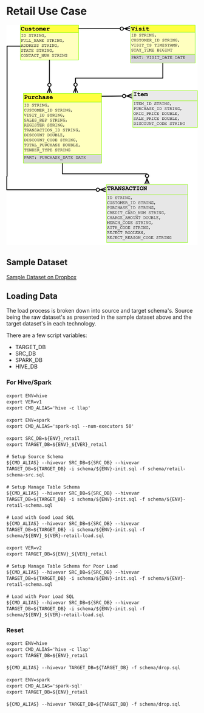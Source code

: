 # Retail Use Case

![Data Model](./schema/data-model.png)

## Sample Dataset

[Sample Dataset on Dropbox](https://www.dropbox.com/s/d8h421unl78mtlg/retail_data.zip?dl=0)

## Loading Data

The load process is broken down into source and target schema's.  Source being the raw dataset's as presented in the sample dataset above and the target dataset's in each technology.

There are a few script variables:
- TARGET_DB
- SRC_DB
- SPARK_DB
- HIVE_DB

### For Hive/Spark
```$sql
export ENV=hive
export VER=v1
export CMD_ALIAS='hive -c llap'

export ENV=spark
export CMD_ALIAS='spark-sql --num-executors 50'

export SRC_DB=${ENV}_retail
export TARGET_DB=${ENV}_${VER}_retail

# Setup Source Schema
${CMD_ALIAS} --hivevar SRC_DB=${SRC_DB} --hivevar TARGET_DB=${TARGET_DB} -i schema/${ENV}-init.sql -f schema/retail-schema-src.sql

# Setup Manage Table Schema
${CMD_ALIAS} --hivevar SRC_DB=${SRC_DB} --hivevar TARGET_DB=${TARGET_DB} -i schema/${ENV}-init.sql -f schema/${ENV}-retail-schema.sql

# Load with Good Load SQL
${CMD_ALIAS} --hivevar SRC_DB=${SRC_DB} --hivevar TARGET_DB=${TARGET_DB} -i schema/${ENV}-init.sql -f schema/${ENV}_${VER}-retail-load.sql

export VER=v2
export TARGET_DB=${ENV}_${VER}_retail

# Setup Manage Table Schema for Poor Load
${CMD_ALIAS} --hivevar SRC_DB=${SRC_DB} --hivevar TARGET_DB=${TARGET_DB} -i schema/${ENV}-init.sql -f schema/${ENV}-retail-schema.sql

# Load with Poor Load SQL
${CMD_ALIAS} --hivevar SRC_DB=${SRC_DB} --hivevar TARGET_DB=${TARGET_DB} -i schema/${ENV}-init.sql -f schema/${ENV}_${VER}-retail-load.sql

```

### Reset
```$sql
export ENV=hive
export CMD_ALIAS='hive -c llap'
export TARGET_DB=${ENV}_retail

${CMD_ALIAS} --hivevar TARGET_DB=${TARGET_DB} -f schema/drop.sql

export ENV=spark
export CMD_ALIAS='spark-sql'
export TARGET_DB=${ENV}_retail

${CMD_ALIAS} --hivevar TARGET_DB=${TARGET_DB} -f schema/drop.sql

```